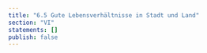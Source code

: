 ```yaml
---
title: "6.5 Gute Lebensverhältnisse in Stadt und Land"
section: "VI"
statements: []
publish: false
---
```


